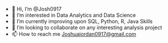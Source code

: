 - 👋 Hi, I’m @Josh0917
- 👀 I’m interested in Data Analytics and Data Science
- 🌱 I’m currently improving upon SQL, Python, R, Java Skills
- 💞️ I’m looking to collaborate on any interesting analysis project
- 📫 How to reach me Joshuajordan0917@gmail.com
